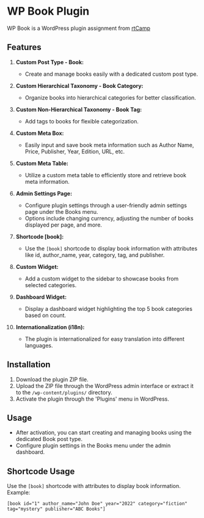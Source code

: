 # WP Book Plugin

WP Book is a WordPress plugin assignment from [rtCamp](https://learn.rtcamp.com/courses/basic-wordpress-plugin-development/l/assignment-basic-wp-plugin-development/)

## Features

1. **Custom Post Type - Book:**
   - Create and manage books easily with a dedicated custom post type.

2. **Custom Hierarchical Taxonomy - Book Category:**
   - Organize books into hierarchical categories for better classification.

3. **Custom Non-Hierarchical Taxonomy - Book Tag:**
   - Add tags to books for flexible categorization.

4. **Custom Meta Box:**
   - Easily input and save book meta information such as Author Name, Price, Publisher, Year, Edition, URL, etc.

5. **Custom Meta Table:**
   - Utilize a custom meta table to efficiently store and retrieve book meta information.

6. **Admin Settings Page:**
   - Configure plugin settings through a user-friendly admin settings page under the Books menu.
   - Options include changing currency, adjusting the number of books displayed per page, and more.

7. **Shortcode [book]:**
   - Use the `[book]` shortcode to display book information with attributes like id, author_name, year, category, tag, and publisher.

8. **Custom Widget:**
   - Add a custom widget to the sidebar to showcase books from selected categories.

9. **Dashboard Widget:**
   - Display a dashboard widget highlighting the top 5 book categories based on count.

10. **Internationalization (i18n):**
    - The plugin is internationalized for easy translation into different languages.

## Installation

1. Download the plugin ZIP file.
2. Upload the ZIP file through the WordPress admin interface or extract it to the `/wp-content/plugins/` directory.
3. Activate the plugin through the 'Plugins' menu in WordPress.

## Usage

- After activation, you can start creating and managing books using the dedicated Book post type.
- Configure plugin settings in the Books menu under the admin dashboard.

## Shortcode Usage

Use the `[book]` shortcode with attributes to display book information. Example:

```[book id="1" author_name="John Doe" year="2022" category="fiction" tag="mystery" publisher="ABC Books"]```

